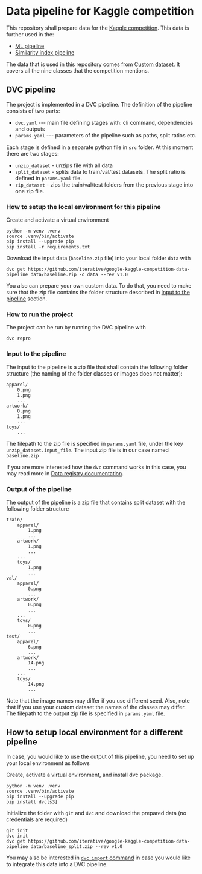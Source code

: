# Data pipeline for Kaggle competition

This repository shall prepare data for the [Kaggle competition](https://www.kaggle.com/competitions/google-universal-image-embedding). This data is further used in the:
- [ML pipeline](https://github.com/iterative/google-kaggle-competition)
- [Similarity index pipeline](https://github.com/mnrozhkov/google-universal-image-embedding)

The data that is used in this repository comes from [Custom dataset](https://www.kaggle.com/datasets/odins0n/guie-custom-data?select=images_128). It covers all the nine classes that the competition mentions.

## DVC pipeline
The project is implemented in a DVC pipeline. The definition of the pipeline consists of two parts:

- `dvc.yaml` --- main file defining stages with: cli command, dependencies and outputs
- `params.yaml` --- parameters of the pipeline such as paths, split ratios etc.

Each stage is defined in a separate python file in `src` folder. At this moment there are two stages:
- `unzip_dataset` - unzips file with all data
- `split_dataset` - splits data to train/val/test datasets. The split ratio is defined in `params.yaml` file.
- `zip_dataset` - zips the train/val/test folders from the previous stage into one zip file.


### How to setup the local environment for this pipeline
Сreate and activate a virtual environment

```
python -m venv .venv
source .venv/bin/activate
pip install --upgrade pip
pip install -r requirements.txt
```

Download the input data (`baseline.zip` file) into your local folder `data` with
```
dvc get https://github.com/iterative/google-kaggle-competition-data-pipeline data/baseline.zip -o data --rev v1.0
```
You also can prepare your own custom data. To do that, you need to make sure that the zip file contains the folder structure described in [Input to the pipeline](#Input-to-the-pipeline) section.

### How to run the project
The project can be run by running the DVC pipeline with
```
dvc repro
```

### Input to the pipeline
The input to the pipeline is a zip file that shall contain the following folder structure (the naming of the folder classes or images does not matter):
```
apparel/
    0.png
    1.png
    ...
artwork/
    0.png
    1.png
    ...
toys/
    ...
```

The filepath to the zip file is specified in `params.yaml` file, under the key `unzip_dataset.input_file`. The input zip file is in our case named `baseline.zip` 

If you are more interested how the `dvc` command works in this case, you may read more in [Data registry documentation](https://dvc.org/doc/use-cases/data-registry#data-registry).


### Output of the pipeline
The output of the pipeline is a zip file that contains split dataset with the following folder structure
```
train/
    apparel/
        1.png
        ...
    artwork/
        1.png
        ...
    ...
    toys/
        1.png
        ...
val/
    apparel/
        0.png
        ...
    artwork/
        0.png
        ...
    ...
    toys/
        0.png
        ...
test/
    apparel/
        6.png
        ...
    artwork/
        14.png
        ...
    ...
    toys/
        14.png
        ...
```
Note that the image names may differ if you use different seed. Also, note that if you use your custom dataset the names of the classes may differ. The filepath to the output zip file is specified in `params.yaml` file.

## How to setup local environment for a different pipeline
In case, you would like to use the output of this pipeline, you need to set up your local environment as follows

Сreate, activate a virtual environment, and install dvc package.
```
python -m venv .venv
source .venv/bin/activate
pip install --upgrade pip
pip install dvc[s3]
```

Initialize the folder with `git` and `dvc` and download the prepared data (no credentials are required)
```
git init
dvc init
dvc get https://github.com/iterative/google-kaggle-competition-data-pipeline data/baseline_split.zip --rev v1.0
```
You may also be interested in [`dvc import` command](https://dvc.org/doc/use-cases/data-registry#data-import-workflow) in case you would like to integrate this data into a DVC pipeline.